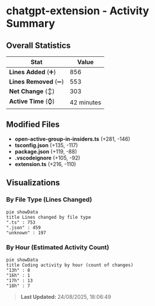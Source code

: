 # chatgpt-extension - Activity Summary 

## Overall Statistics

| Stat                   | Value                                                             |
| ---------------------- | ----------------------------------------------------------------- |
| **Lines Added** (➕)   | 856                                          |
| **Lines Removed** (➖) | 553                                        |
| **Net Change** (↕)    | 303                |
| **Active Time** (⌚)   | 42 minutes |


## Modified Files
- **open-active-group-in-insiders.ts** (+281, -146)
- **tsconfig.json** (+135, -117)
- **package.json** (+119, -88)
- **.vscodeignore** (+105, -92)
- **extension.ts** (+216, -110)

## Visualizations

### By File Type (Lines Changed)

```mermaid
pie showData
title Lines changed by file type
".ts" : 753
".json" : 459
"unknown" : 197
```

### By Hour (Estimated Activity Count)

```mermaid
pie showData
title Coding activity by hour (count of changes)
"13h" : 8
"16h" : 1
"17h" : 13
"18h" : 7
```


> **Last Updated:** 24/08/2025, 18:06:49